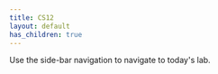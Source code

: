 ```yaml
---
title: CS12
layout: default
has_children: true
---
```


Use the side-bar navigation to navigate to today's lab.